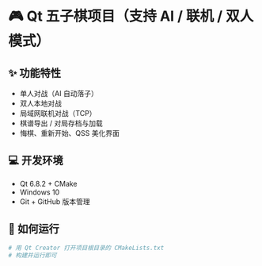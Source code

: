 # 🎮 Qt 五子棋项目（支持 AI / 联机 / 双人模式）

## ✨ 功能特性
- 单人对战（AI 自动落子）
- 双人本地对战
- 局域网联机对战（TCP）
- 棋谱导出 / 对局存档与加载
- 悔棋、重新开始、QSS 美化界面

## 💻 开发环境
- Qt 6.8.2 + CMake
- Windows 10
- Git + GitHub 版本管理


## 🚀 如何运行
```bash
# 用 Qt Creator 打开项目根目录的 CMakeLists.txt
# 构建并运行即可
